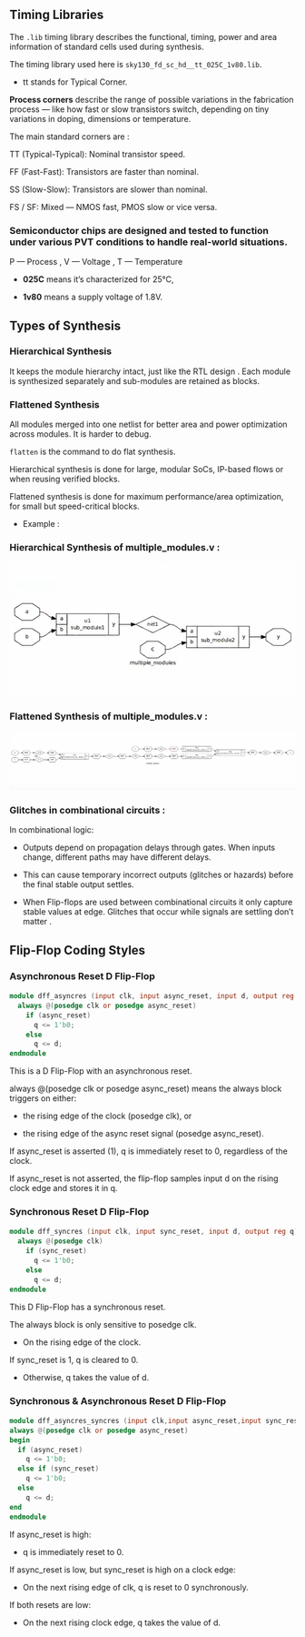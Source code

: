 ## Timing Libraries

The `.lib` timing library describes the functional, timing, power and area information of standard cells used during synthesis.

The timing library used here is `sky130_fd_sc_hd__tt_025C_1v80.lib`.

-  tt stands for Typical Corner.

**Process corners** describe the range of possible variations in the fabrication process — like how fast or slow transistors switch, depending on tiny variations in doping, dimensions or temperature.

The main standard corners are :

TT (Typical-Typical): Nominal transistor speed.

FF (Fast-Fast): Transistors are faster than nominal.

SS (Slow-Slow): Transistors are slower than nominal.

FS / SF: Mixed — NMOS fast, PMOS slow or vice versa.

### Semiconductor chips are designed and tested to function under various PVT conditions to handle real-world situations.
P — Process ,
V — Voltage , 
T — Temperature

- **025C** means it’s characterized for 25°C,

- **1v80** means a supply voltage of 1.8V.

## Types of Synthesis

### Hierarchical Synthesis
It keeps the module hierarchy intact, just like the RTL design . Each module is synthesized separately and sub-modules are retained as blocks.


### Flattened Synthesis

All modules merged into one netlist for better area and power optimization across modules. It is harder to debug.

`flatten` is the command to do flat synthesis.

Hierarchical synthesis is done for large, modular SoCs, IP-based flows or when reusing verified blocks.

Flattened synthesis is done for maximum performance/area optimization, for small but speed-critical blocks.
- Example :
### Hierarchical Synthesis of multiple_modules.v : 
![hiera](multiple_modules_hierar.png)

### Flattened Synthesis of multiple_modules.v :
![flat](multiple_modules_flatten.png)
### Glitches in combinational circuits :
In combinational logic:

- Outputs depend on propagation delays through gates.
When inputs change, different paths may have different delays.

- This can cause temporary incorrect outputs (glitches or hazards) before the final stable output settles.

- When Flip-flops are used between combinational circuits it only capture stable values at edge.
Glitches that occur while signals are settling don’t matter .
## Flip-Flop Coding Styles

### Asynchronous Reset D Flip-Flop

```verilog
module dff_asyncres (input clk, input async_reset, input d, output reg q);
  always @(posedge clk or posedge async_reset)
    if (async_reset)
      q <= 1'b0;
    else
      q <= d;
endmodule
```

This is a D Flip-Flop with an asynchronous reset.

always @(posedge clk or posedge async_reset) means the always block triggers on either:

- the rising edge of the clock (posedge clk), or

- the rising edge of the async reset signal (posedge async_reset).

If async_reset is asserted (1), q is immediately reset to 0, regardless of the clock.

If async_reset is not asserted, the flip-flop samples input d on the rising clock edge and stores it in q.
### Synchronous Reset D Flip-Flop

```verilog
module dff_syncres (input clk, input sync_reset, input d, output reg q);
  always @(posedge clk)
    if (sync_reset)
      q <= 1'b0;
    else
      q <= d;
endmodule
```

This D Flip-Flop has a synchronous reset.

The always block is only sensitive to posedge clk.

- On the rising edge of the clock.

If sync_reset is 1, q is cleared to 0.

- Otherwise, q takes the value of d.
### Synchronous & Asynchronous Reset D Flip-Flop
```verilog
module dff_asyncres_syncres (input clk,input async_reset,input sync_reset,input d,output reg q);
always @(posedge clk or posedge async_reset)
begin
  if (async_reset)
    q <= 1'b0;      
  else if (sync_reset)
    q <= 1'b0;       
  else
    q <= d;         
end
endmodule
```
If async_reset is high:

- q is immediately reset to 0.

If async_reset is low, but sync_reset is high on a clock edge:

- On the next rising edge of clk, q is reset to 0 synchronously.

If both resets are low:

- On the next rising clock edge, q takes the value of d.